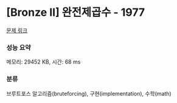 # [Bronze II] 완전제곱수 - 1977 

[문제 링크](https://www.acmicpc.net/problem/1977) 

### 성능 요약

메모리: 29452 KB, 시간: 68 ms

### 분류

브루트포스 알고리즘(bruteforcing), 구현(implementation), 수학(math)

